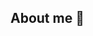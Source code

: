## About me 👋

<!--
**dm206/dm206** is a ✨ _special_ ✨ repository because its `README.md` (this file) appears on your GitHub profile.

Here are some ideas to get you started:

- 🔭 I’m currently working on a web site that pulls my Strava data into MySQL
- 🌱 I’m currently learning Lean Six Sigma, and Swift
- 👯 I’m looking to collaborate on ...
- 🤔 I’m looking for help with ...
- 💬 Ask me about ...
- 📫 How to reach me: ...
- ⚡ Fun fact: I climbed Mount Rainier, and cycled across Washinton state in 4 days
-->
